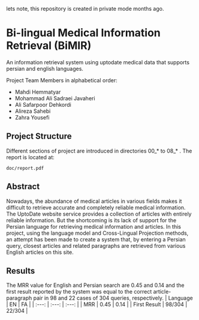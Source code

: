 lets note, this repository is created in private mode months ago. 

# Bi-lingual Medical Information Retrieval (BiMIR)


An information retrieval system using uptodate medical data that supports persian and english languages.

Project Team Members in alphabetical order:
* Mahdi Hemmatyar
* Mohammad Ali Sadraei Javaheri
* Ali Safarpoor Dehkordi
* Alireza Sahebi
* Zahra Yousefi

## Project Structure

Different sections of project are introduced in directories 00_* to 08_* .
The report is located at:
```
doc/report.pdf
```
## Abstract
Nowadays, the abundance of medical articles in various fields makes it difficult to retrieve accurate and completely reliable medical information. The UptoDate website service provides a collection of articles with entirely reliable information. But the shortcoming is its lack of support for the Persian language for retrieving medical information and articles. In this project, using the language model and Cross-Lingual Projection methods, an attempt has been made to create a system that, by entering a Persian query, closest articles and related paragraphs are retrieved from various English articles on this site.

## Results
The MRR value for English and Persian search are 0.45 and 0.14 and the first result reported by the system was equal to the correct article-paragraph pair in 98 and 22 cases of 304 queries, respectively.
| Language | EN | FA |
| :---: | :---: | :---: |
| MRR | 0.45 | 0.14 |
| First Result | 98/304 | 22/304 |
